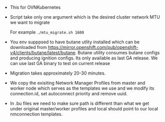- This for OVNKubernetes

- Script take only one argument which is the desired cluster network MTU we want to migrate

  For example
  ```./mtu_migrate.sh 1600```
  
 - You env supppsed to have butane utlity installed which can be downloaded from https://mirror.openshift.com/pub/openshift-v4/clients/butane/latest/butane. Butane utility consumes butane configs and producing ignition configs. Its only available as last GA release. We can use last GA binary to test on current release
 
 - Migration takes approximately 20-30 minutes.
 
 - We copy the exisiting Network Manager Profiles from master and worker node which serves as the templates we use and we modify its connection.id, set autoconnect priority and remove uuid.
   
 - In .bu files we need to make sure path is different than what we get under original master/worker profiles and local should point to our local nmconnection templates.
